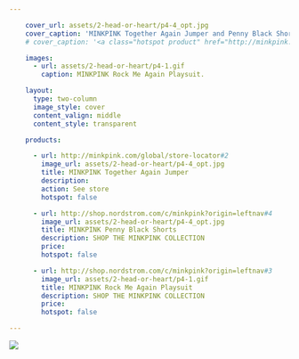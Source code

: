 ```yaml
---

    cover_url: assets/2-head-or-heart/p4-4_opt.jpg
    cover_caption: 'MINKPINK Together Again Jumper and Penny Black Shorts.'
    # cover_caption: '<a class="hotspot product" href="http://minkpink.com/global/store-locator#2" target="_blank">MINKPINK Together Again Jumper and Penny Black Shorts.</a>'

    images:
      - url: assets/2-head-or-heart/p4-1.gif
        caption: MINKPINK Rock Me Again Playsuit.

    layout:
      type: two-column
      image_style: cover
      content_valign: middle
      content_style: transparent

    products:

      - url: http://minkpink.com/global/store-locator#2
        image_url: assets/2-head-or-heart/p4-4_opt.jpg
        title: MINKPINK Together Again Jumper
        description:
        action: See store
        hotspot: false

      - url: http://shop.nordstrom.com/c/minkpink?origin=leftnav#4
        image_url: assets/2-head-or-heart/p4-4_opt.jpg
        title: MINKPINK Penny Black Shorts
        description: SHOP THE MINKPINK COLLECTION
        price:
        hotspot: false

      - url: http://shop.nordstrom.com/c/minkpink?origin=leftnav#3
        image_url: assets/2-head-or-heart/p4-1.gif
        title: MINKPINK Rock Me Again Playsuit
        description: SHOP THE MINKPINK COLLECTION
        price:
        hotspot: false

---
```


<img src="assets/2-head-or-heart/p4-1.gif" data-media-id="images:1">
